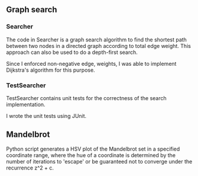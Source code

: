 ## Graph search

### Searcher

The code in Searcher is a graph search algorithm to find 
the shortest path between two nodes in a directed graph 
according to total edge weight.
This approach can also be used to do a depth-first search.

Since I enforced non-negative edge, weights, 
I was able to implement Dijkstra's algorithm for this purpose.

### TestSearcher

TestSearcher contains unit tests for the correctness of the search implementation.

I wrote the unit tests using JUnit.

## Mandelbrot

Python script generates a HSV plot of the Mandelbrot set 
in a specified coordinate range, where the hue of a coordinate 
is determined by the number of iterations to 'escape' 
or be guaranteed not to converge under the recurrence z^2 + c.
